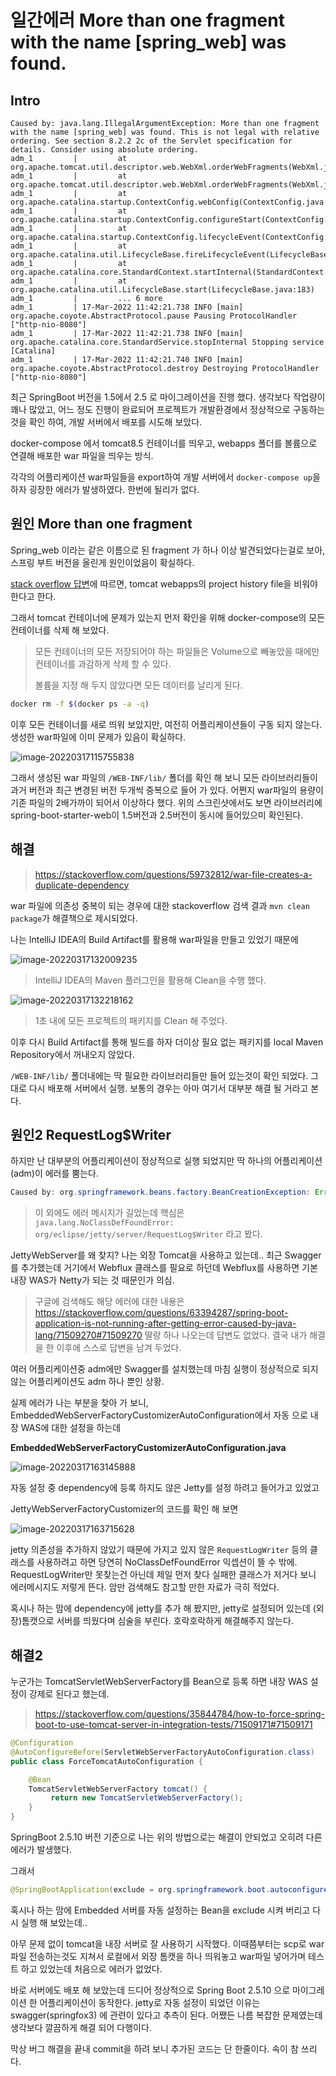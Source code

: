 # 일간에러 More than one fragment with the name [spring_web] was found.

## Intro

```
Caused by: java.lang.IllegalArgumentException: More than one fragment with the name [spring_web] was found. This is not legal with relative ordering. See section 8.2.2 2c of the Servlet specification for details. Consider using absolute ordering.
adm_1         | 		at org.apache.tomcat.util.descriptor.web.WebXml.orderWebFragments(WebXml.java:2205)
adm_1         | 		at org.apache.tomcat.util.descriptor.web.WebXml.orderWebFragments(WebXml.java:2164)
adm_1         | 		at org.apache.catalina.startup.ContextConfig.webConfig(ContextConfig.java:1083)
adm_1         | 		at org.apache.catalina.startup.ContextConfig.configureStart(ContextConfig.java:779)
adm_1         | 		at org.apache.catalina.startup.ContextConfig.lifecycleEvent(ContextConfig.java:299)
adm_1         | 		at org.apache.catalina.util.LifecycleBase.fireLifecycleEvent(LifecycleBase.java:123)
adm_1         | 		at org.apache.catalina.core.StandardContext.startInternal(StandardContext.java:5130)
adm_1         | 		at org.apache.catalina.util.LifecycleBase.start(LifecycleBase.java:183)
adm_1         | 		... 6 more
adm_1         | 17-Mar-2022 11:42:21.738 INFO [main] org.apache.coyote.AbstractProtocol.pause Pausing ProtocolHandler ["http-nio-8080"]
adm_1         | 17-Mar-2022 11:42:21.738 INFO [main] org.apache.catalina.core.StandardService.stopInternal Stopping service [Catalina]
adm_1         | 17-Mar-2022 11:42:21.740 INFO [main] org.apache.coyote.AbstractProtocol.destroy Destroying ProtocolHandler ["http-nio-8080"]
```

최근 SpringBoot 버전을 1.5에서 2.5 로 마이그레이션을 진행 했다. 생각보다 작업량이 꽤나 많았고, 어느 정도 진행이 완료되어 프로젝트가 개발환경에서 정상적으로 구동하는 것을 확인 하여, 개발 서버에서 배포를 시도해 보았다.

docker-compose 에서 tomcat8.5 컨테이너를 띄우고, webapps 폴더를 볼륨으로 연결해 배포한 war 파일을 띄우는 방식.

각각의 어플리케이션 war파일들을 export하여 개발 서버에서 `docker-compose up`을 하자 굉장한 에러가 발생하였다. 한번에 될리가 없다.

## 원인 More than one fragment

Spring_web 이라는 같은 이름으로 된 fragment 가 하나 이상 발견되었다는걸로 보아, 스프링 부트 버전을 올린게 원인이었음이 확실하다.

[stack overflow 답변](https://stackoverflow.com/questions/54290263/more-than-one-fragment-with-the-name-spring-web-was-found-this-is-not-legal-w)에 따르면, tomcat webapps의 project history file을 비워야 한다고 한다. 

그래서 tomcat 컨테이너에 문제가 있는지 먼저 확인을 위해 docker-compose의 모든 컨테이너를 삭제 해 보았다. 

> 모든 컨테이너의 모든 저장되어야 하는 파일들은 Volume으로 빼놓았을 때에만 컨테이너를 과감하게 삭제 할 수 있다. 
>
> 볼륨을 지정 해 두지 않았다면 모든 데이터를 날리게 된다.

```bash
docker rm -f $(docker ps -a -q)
```

이후 모든 컨테이너를 새로 띄워 보았지만, 여전히 어플리케이션들이 구동 되지 않는다. 생성한 war파일에 이미 문제가 있음이 확실하다.

![image-20220317115755838](https://raw.githubusercontent.com/Shane-Park/mdblog/main/devlife/todayError/20220317.assets/image-20220317115755838.webp)

그래서 생성된 war 파일의 `/WEB-INF/lib/` 폴더를 확인 해 보니 모든 라이브러리들이 과거 버전과 최근 변경된 버전 두개씩 중복으로 들어 가 있다. 어쩐지 war파일의 용량이 기존 파일의 2배가까이 되어서 이상하다 했다. 위의 스크린샷에서도 보면 라이브러리에 spring-boot-starter-web이 1.5버전과 2.5버전이 동시에 들어있으미 확인된다.

## 해결

> https://stackoverflow.com/questions/59732812/war-file-creates-a-duplicate-dependency

war 파일에 의존성 중복이 되는 경우에 대한 stackoverflow 검색 결과 `mvn clean package`가 해결책으로 제시되었다.

나는 IntelliJ IDEA의 Build Artifact를 활용해 war파일을 만들고 있었기 때문에

![image-20220317132009235](https://raw.githubusercontent.com/Shane-Park/mdblog/main/devlife/todayError/20220317.assets/image-20220317132009235.webp)

>  IntelliJ IDEA의 Maven 플러그인을 활용해 Clean을 수행 했다.

![image-20220317132218162](https://raw.githubusercontent.com/Shane-Park/mdblog/main/devlife/todayError/20220317.assets/image-20220317132218162.webp)

> 1초 내에 모든 프로젝트의 패키지를 Clean 해 주었다.

이후 다시 Build Artifact를 통해 빌드를 하자 더이상 필요 없는 패키지를 local Maven Repository에서 꺼내오지 않았다.

 `/WEB-INF/lib/` 폴더내에는 딱 필요한 라이브러리들만 들어 있는것이 확인 되었다. 그대로 다시 배포해 서버에서 실행. 보통의 경우는 아마 여기서 대부분 해결 될 거라고 본다.

## 원인2 RequestLog$Writer

하지만 난 대부분의 어플리케이션이 정상적으로 실행 되었지만 딱 하나의 어플리케이션(adm)이 에러를 뿜는다.

```java
Caused by: org.springframework.beans.factory.BeanCreationException: Error creating bean with name 'tomcatServletWebServerFactory' defined in class path resource [org/springframework/boot/autoconfigure/web/servlet/ServletWebServerFactoryConfiguration$EmbeddedTomcat.class]: Initialization of bean failed; nested exception is org.springframework.beans.factory.BeanCreationException: Error creating bean with name 'jettyWebServerFactoryCustomizer' defined in class path resource [org/springframework/boot/autoconfigure/web/embedded/EmbeddedWebServerFactoryCustomizerAutoConfiguration$JettyWebServerFactoryCustomizerConfiguration.class]: Bean instantiation via factory method failed; nested exception is org.springframework.beans.BeanInstantiationException: Failed to instantiate [org.springframework.boot.autoconfigure.web.embedded.JettyWebServerFactoryCustomizer]: Factory method 'jettyWebServerFactoryCustomizer' threw exception; nested exception is java.lang.NoClassDefFoundError: org/eclipse/jetty/server/RequestLog$Writer
```

> 이 외에도 에러 메시지가 길었는데 핵심은 `java.lang.NoClassDefFoundError: org/eclipse/jetty/server/RequestLog$Writer` 라고 봤다.

JettyWebServer를 왜 찾지? 나는 외장 Tomcat을 사용하고 있는데.. 최근 Swagger를 추가했는데 거기에서 Webflux 클래스를 필요로 하던데 Webflux를 사용하면 기본 내장 WAS가 Netty가 되는 것 때문인가 의심.

> 구글에 검색해도 해당 에러에 대한 내용은 https://stackoverflow.com/questions/63394287/spring-boot-application-is-not-running-after-getting-error-caused-by-java-lang/71509270#71509270 딸랑 하나 나오는데 답변도 없었다. 결국 내가 해결을 한 이후에 스스로 답변을 남겨 두었다.

여러 어플리케이션중 adm에만 Swagger를 설치했는데 마침 실행이 정상적으로 되지 않는 어플리케이션도 adm 하나 뿐인 상황.

실제 에러가 나는 부분을 찾아 가 보니, EmbeddedWebServerFactoryCustomizerAutoConfiguration에서 자동 으로 내장 WAS에 대한 설정을 하는데 

**EmbeddedWebServerFactoryCustomizerAutoConfiguration.java**

![image-20220317163145888](https://raw.githubusercontent.com/Shane-Park/mdblog/main/devlife/todayError/20220317.assets/image-20220317163145888.webp)

자동 설정 중 dependency에 등록 하지도 않은 Jetty를 설정 하려고 들어가고 있었고

JettyWebServerFactoryCustomizer의 코드를 확인 해 보면

![image-20220317163715628](https://raw.githubusercontent.com/Shane-Park/mdblog/main/devlife/todayError/20220317.assets/image-20220317163715628.webp)

jetty 의존성을 추가하지 않았기 때문에 가지고 있지 않은 `RequestLogWriter` 등의 클래스를 사용하려고 하면 당연히 NoClassDefFoundError 익셉션이 뜰 수 밖에.  RequestLogWriter만 못찾는건 아닌데 제일 먼저 찾다 실패한 클래스가 저거다 보니 에러메시지도 저렇게 뜬다. 암만 검색해도 참고할 만한 자료가 극히 적었다.

혹시나 하는 맘에 dependency에 jetty를 추가 해 봤지만, jetty로 설정되어 있는데 (외장)톰캣으로 서버를 띄웠다며 심술을 부린다. 호락호락하게 해결해주지 않는다.

## 해결2

누군가는 TomcatServletWebServerFactory를 Bean으로 등록 하면 내장 WAS 설정이 강제로 된다고 했는데.

> https://stackoverflow.com/questions/35844784/how-to-force-spring-boot-to-use-tomcat-server-in-integration-tests/71509171#71509171

```java
@Configuration
@AutoConfigureBefore(ServletWebServerFactoryAutoConfiguration.class)
public class ForceTomcatAutoConfiguration {

    @Bean
    TomcatServletWebServerFactory tomcat() {
         return new TomcatServletWebServerFactory();
    }
}
```

SpringBoot 2.5.10 버전 기준으로 나는 위의 방법으로는 해결이 안되었고 오히려 다른 에러가 발생했다.

그래서

```java
@SpringBootApplication(exclude = org.springframework.boot.autoconfigure.web.embedded.EmbeddedWebServerFactoryCustomizerAutoConfiguration.class)
```

혹시나 하는 맘에 Embedded 서버를 자동 설정하는 Bean을 exclude 시켜 버리고 다시 실행 해 보았는데..

아무 문제 없이 tomcat을 내장 서버로 잘 사용하기 시작했다. 이때쯤부터는 scp로 war파일 전송하는것도 지쳐서 로컬에서 외장 톰캣을 하나 띄워놓고 war파일 넣어가며 테스트 하고 있었는데 처음으로 에러가 없었다.

바로 서버에도 배포 해 보았는데 드디어 정상적으로 Spring Boot 2.5.10 으로 마이그레이션 한 어플리케이션이 동작한다. jetty로 자동 설정이 되었던 이유는 swagger(springfox3) 에 관련이 있다고 추측이 된다. 어쨌든 나름 복잡한 문제였는데 생각보다 깔끔하게 해결 되어 다행이다.

막상 버그 해결을 끝내 commit을 하려 보니 추가된 코드는 단 한줄이다. 속이 참 쓰리다.

